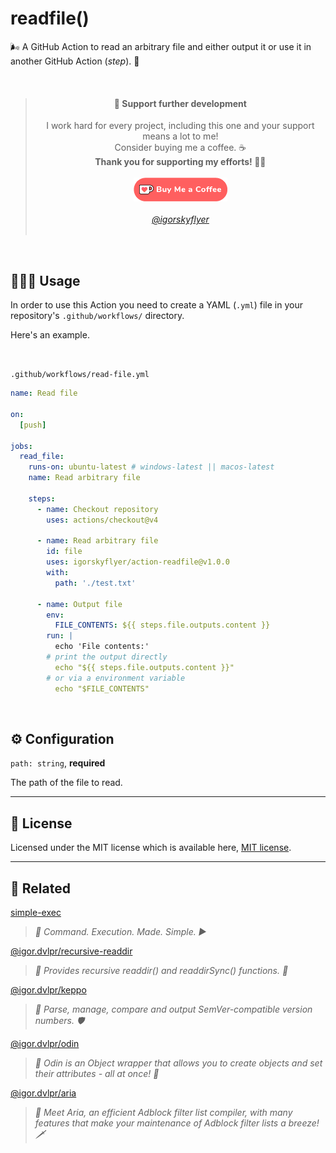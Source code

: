 # readfile()

🌬️ A GitHub Action to read an arbitrary file and either output it or use it in another GitHub Action (*step*). 🍃

<br>

<div align="center">
	<blockquote>
		<h4>💖 Support further development</h4>
		<span>I work hard for every project, including this one and your support means a lot to me!
		<br>
		Consider buying me a coffee. ☕
		<br>
		<strong>Thank you for supporting my efforts! 🙏😊</strong></span>
		<br>
		<br>
		<a href="https://ko-fi.com/igorskyflyer" target="_blank"><img src="https://raw.githubusercontent.com/igorskyflyer/igorskyflyer/main/assets/ko-fi.png" alt="Donate to igorskyflyer" width="150"></a>
		<br>
		<br>
		<a href="https://github.com/igorskyflyer"><em>@igorskyflyer</em></a>
		<br>
		<br>
	</blockquote>
</div>

<br>

## 🤹🏼‍♂️ Usage

In order to use this Action you need to create a YAML (`.yml`) file in your repository's `.github/workflows/` directory.

Here's an example.

<br>

`.github/workflows/read-file.yml`
```yaml
name: Read file

on:
  [push]

jobs:
  read_file:
    runs-on: ubuntu-latest # windows-latest || macos-latest
    name: Read arbitrary file

    steps:
      - name: Checkout repository
        uses: actions/checkout@v4
        
      - name: Read arbitrary file
        id: file
        uses: igorskyflyer/action-readfile@v1.0.0
        with:
          path: './test.txt'
      
      - name: Output file
        env:
          FILE_CONTENTS: ${{ steps.file.outputs.content }}
        run: |
          echo 'File contents:'
        # print the output directly
          echo "${{ steps.file.outputs.content }}"
        # or via a environment variable
          echo "$FILE_CONTENTS"
```

<br>

## ⚙️ Configuration

`path: string`, **required**

The path of the file to read.

---

## 🪪 License

Licensed under the MIT license which is available here, [MIT license](https://github.com/igorskyflyer/action-readfile/blob/main/LICENSE).

---

## 🧬 Related

[simple-exec](https://www.npmjs.com/package/simple-exec)

> _🕺 Command. Execution. Made. Simple. ▶_

[@igor.dvlpr/recursive-readdir](https://www.npmjs.com/package/@igor.dvlpr/recursive-readdir)

> _📖 Provides recursive readdir() and readdirSync() functions. 📁_

[@igor.dvlpr/keppo](https://www.npmjs.com/package/@igor.dvlpr/keppo)

> _🎡 Parse, manage, compare and output SemVer-compatible version numbers. 🛡_

[@igor.dvlpr/odin](https://www.npmjs.com/package/@igor.dvlpr/odin)

> _🔱 Odin is an Object wrapper that allows you to create objects and set their attributes - all at once! 🔺_

[@igor.dvlpr/aria](https://www.npmjs.com/package/@igor.dvlpr/aria)

> _🧬 Meet Aria, an efficient Adblock filter list compiler, with many features that make your maintenance of Adblock filter lists a breeze! 🗡_
